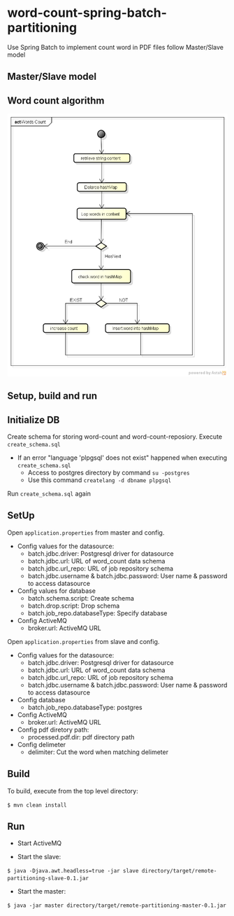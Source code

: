 # word-count-spring-batch-partitioning
Use Spring Batch to implement count word in PDF files follow Master/Slave model
## Master/Slave model

## Word count algorithm

![alt tag](WordsCount.png)

## Setup, build and run

## Initialize DB

Create schema for storing word-count and word-count-reposiory. Execute `create_schema.sql`

+ If an error "language 'plpgsql' does not exist" happened when executing `create_schema.sql` 
  + Access to postgres directory by command `su -postgres`
  + Use this command `createlang -d dbname plpgsql`
  
Run `create_schema.sql` again

## SetUp

Open `application.properties` from master and config.

+ Config values for the datasource:
  + batch.jdbc.driver: Postgresql driver for datasource
  + batch.jdbc.url: URL of word_count data schema
  + batch.jdbc.url_repo: URL of job repository schema
  + batch.jdbc.username & batch.jdbc.password: User name & password to access datasource
+ Config values for database
  + batch.schema.script: Create schema
  + batch.drop.script: Drop schema
  + batch.job_repo.databaseType: Specify database
+ Config ActiveMQ
  + broker.url: ActiveMQ URL

Open `application.properties` from slave and config.
+ Config values for the datasource:
  + batch.jdbc.driver: Postgresql driver for datasource
  + batch.jdbc.url: URL of word_count data schema
  + batch.jdbc.url_repo: URL of job repository schema
  + batch.jdbc.username & batch.jdbc.password: User name & password to access datasource
+ Config database
  + batch.job_repo.databaseType: postgres
+ Config ActiveMQ
  + broker.url: ActiveMQ URL
+ Config pdf diretory path:
  + processed.pdf.dir: pdf directory path
+ Config delimeter
  + delimiter: Cut the word when matching delimeter


## Build

To build, execute from the top level directory:

`$ mvn clean install`

## Run

+ Start ActiveMQ

+ Start the slave:

`$ java -Djava.awt.headless=true -jar slave directory/target/remote-partitioning-slave-0.1.jar`

+ Start the master:

`$ java -jar master directory/target/remote-partitioning-master-0.1.jar`



